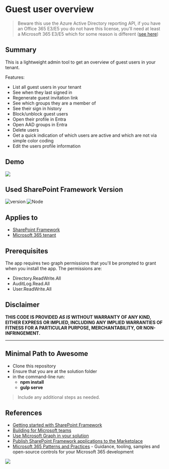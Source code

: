# Guest user overview

> Beware this use the Azure Active Directory reporting API, if you have an  Office 365 E3/E5 you do not have this license, you'll need at least a Microsoft 365 E3/E5 which for some reason is different ([see here](https://learn.microsoft.com/en-us/answers/questions/1061639/graph-apis-which-require-p1-p2-license-are-failing))

## Summary

This is a lightweight admin tool to get an overview of guest users in your tenant.

Features:
- List all guest users in your tenant
- See when they last signed in
- Regenerate guest invitation link
- See which groups they are a member of
- See their sign in history
- Block/unblock guest users
- Open their profile in Entra
- Open AAD groups in Entra
- Delete users
- Get a quick indication of which users are active and which are not via simple color coding
- Edit the users profile information

## Demo
[![](https://markdown-videos.vercel.app/youtube/XvGfuqFo34s)](https://www.youtube.com/watch?v=XvGfuqFo34s)

## Used SharePoint Framework Version

![version](https://img.shields.io/badge/version-1.17.2-green.svg) ![Node](https://img.shields.io/badge/Node-16.20.0-green.svg)

## Applies to

- [SharePoint Framework](https://aka.ms/spfx)
- [Microsoft 365 tenant](https://docs.microsoft.com/en-us/sharepoint/dev/spfx/set-up-your-developer-tenant)

## Prerequisites

The app requires two graph permissions that you'll be prompted to grant when you install the app. The permissions are:

- Directory.ReadWrite.All
- AuditLog.Read.All 
- User.ReadWrite.All

## Disclaimer

**THIS CODE IS PROVIDED _AS IS_ WITHOUT WARRANTY OF ANY KIND, EITHER EXPRESS OR IMPLIED, INCLUDING ANY IMPLIED WARRANTIES OF FITNESS FOR A PARTICULAR PURPOSE, MERCHANTABILITY, OR NON-INFRINGEMENT.**

---

## Minimal Path to Awesome

- Clone this repository
- Ensure that you are at the solution folder
- in the command-line run:
  - **npm install**
  - **gulp serve**

> Include any additional steps as needed.

## References

- [Getting started with SharePoint Framework](https://docs.microsoft.com/en-us/sharepoint/dev/spfx/set-up-your-developer-tenant)
- [Building for Microsoft teams](https://docs.microsoft.com/en-us/sharepoint/dev/spfx/build-for-teams-overview)
- [Use Microsoft Graph in your solution](https://docs.microsoft.com/en-us/sharepoint/dev/spfx/web-parts/get-started/using-microsoft-graph-apis)
- [Publish SharePoint Framework applications to the Marketplace](https://docs.microsoft.com/en-us/sharepoint/dev/spfx/publish-to-marketplace-overview)
- [Microsoft 365 Patterns and Practices](https://aka.ms/m365pnp) - Guidance, tooling, samples and open-source controls for your Microsoft 365 development


<img src="https://pnptelemetry.azurewebsites.net/teams-dev-samples/samples/app-teams-guest-user-overview" />
